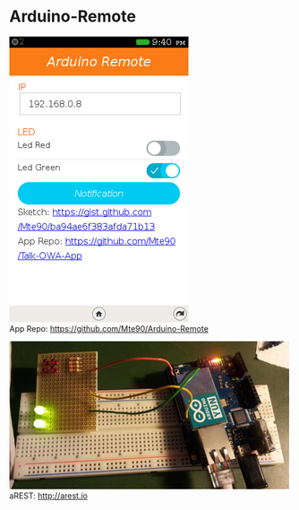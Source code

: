 Arduino-Remote
============

![](screenshot.png)  
App Repo: <a href="https://github.com/Mte90/Arduino-Remote">https://github.com/Mte90/Arduino-Remote</a>

![](foto.jpg)  
aREST: <a href="http://arest.io/">http://arest.io</a>